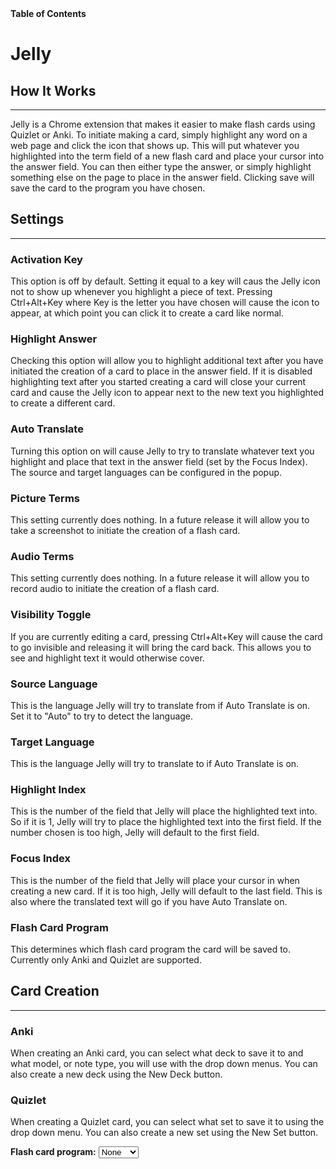 </html>
  <head>
    <link rel="stylesheet" href="../js/chosen/chosen.css"/>
    <link rel="stylesheet" href="../css/bootstrap/css/bootstrap.min.css"/>
    <link rel="stylesheet" href="../css/options.css"/>
  </head>
  <body>
    <div id="toc">
      <strong>Table of Contents</strong>
      <ul id="toc-list">
      </ul>
    </div>
    <div id="jellyContent">
      <h1 id="title">Jelly</h1>
      <div id="jellyExplanation">
        <h2 id="how-it-works">How It Works</h2>
        <hr/>
        <p>
          Jelly is a Chrome extension that makes it easier to make flash cards
          using Quizlet or Anki. To initiate making a card, simply highlight any word
          on a web page and click the icon that shows up. This will put whatever you
          highlighted into the term field of a new flash card and place your cursor
          into the answer field. You can then either type the answer, or simply highlight
          something else on the page to place in the answer field. Clicking save will
          save the card to the program you have chosen.
        </p>
        <h2 id="settings">Settings</h2>
        <hr/>
        <h3 id="activation-key">Activation Key</h3>
        <p>
          This option is off by default. Setting it equal to a key will caus the Jelly
          icon not to show up whenever you highlight a piece of text. Pressing
          Ctrl+Alt+Key where Key is the letter you have chosen will cause the icon
          to appear, at which point you can click it to create a card like normal.
        </p>
        <h3 id="highlight-answer">Highlight Answer</h3>
        <p>
          Checking this option will allow you to highlight additional text after you
          have initiated the creation of a card to place in the answer field. If it is
          disabled highlighting text after you started creating a card will close your
          current card and cause the Jelly icon to appear next to the new text you highlighted
          to create a different card.
        </p>
        <h3 id="auto-translate">Auto Translate</h3>
        <p>
          Turning this option on will cause Jelly to try to translate whatever text
          you highlight and place that text in the answer field (set by the Focus Index). The source and target
          languages can be configured in the popup.
        </p>
        <h3 id="picture-terms">Picture Terms</h3>
        <p>
          This setting currently does nothing. In a future release it will allow
          you to take a screenshot to initiate the creation of a flash card.
        </p>
        <h3 id="audio-terms">Audio Terms</h3>
        <p>
          This setting currently does nothing. In a future release it will allow
          you to record audio to initiate the creation of a flash card.
        </p>
        <h3 id="visibility-toggle">Visibility Toggle</h3>
        <p>
          If you are currently editing a card, pressing Ctrl+Alt+Key will cause the
          card to go invisible and releasing it will bring the card back. This allows
          you to see and highlight text it would otherwise cover.
        </p>
        <h3 id="source-language">Source Language</h3>
        <p>
          This is the language Jelly will try to translate from if Auto Translate
          is on. Set it to "Auto" to try to detect the language.
        </p>
        <h3 id="target-language">Target Language</h3>
        <p>
          This is the language Jelly will try to translate to if Auto Translate is on.
        </p>
        <h3 id="highlight-index">Highlight Index</h3>
        <p>
          This is the number of the field that Jelly will place the highlighted
          text into. So if it is 1, Jelly will try to place the highlighted text into
          the first field. If the number chosen is too high, Jelly will default
          to the first field.
        </p>
        <h3 id="focus-index">Focus Index</h3>
        <p>
          This is the number of the field that Jelly will place your cursor in when
          creating a new card. If it is too high, Jelly will default to the last
          field. This is also where the translated text will go if you have Auto
          Translate on.
        </p>
        <h3 id="flash-card-program">Flash Card Program</h3>
        <p>
          This determines which flash card program the card will be saved to.
          Currently only Anki and Quizlet are supported.
        </p>
        <h2 id="card-creation">Card Creation</h2>
        <hr/>
        <h3 id="anki">Anki</h3>
        <p>
          When creating an Anki card, you can select what deck to save it to and what
          model, or note type, you will use with the drop down menus. You can also
          create a new deck using the New Deck button.
        </p>
        <h3 id="quizlet">Quizlet</h3>
        <p>
          When creating a Quizlet card, you can select what set to save it to using
          the drop down menu. You can also create a new set using the New Set button.
        </p>
      </div>
    </div>
    <div id="flash-card-program-select-box">
      <div id="jellyCardProgramSelectBox">
        <strong>Flash card program:</strong>
        <select id="jellyCardProgramSelect">
          <option value="none">None</option>
          <option value="anki">Anki</option>
          <option value="quizlet">Quizlet</option>
        </select>
      </div>
      <div id="jellyAnkiConfig" class="jellyConfigBox" style="display:none;">
        <p class="jellyConfigInfo">
          Make sure you install and set up <a class="jellyLink" href="https://foosoft.net/projects/anki-connect/">AnkiConnect</a>! Otherwise you won't be able to save flash cards!
        </p>
        <div id="jellyAnkiConfigVersionBox" class="jellyAnkiConfigBox">
          <label for="jellyAnkiConfigVersion" id="jellyAnkiConfigVersionLabel" class="jellyAnkiConfigLabel">Version: </label>
          <input id="jellyAnkiConfigVersion" class="jellyAnkiConfigInput" type="number" />
        </div>
        <div id="jellyAnkiConfigVersionHelp" class="jellyConfigHelp">
          <p>Remeber, this is the version of AnkiConnect, not Anki! As such, it should be a number from 1-6.</p>
        </div>
        <div id="jellyAnkiConfigVersionError" class="jellyConfigError">
          <p>Your version has to be from 1-6! (inclusive)</p>
        </div>
        <div id="jellyAnkiConfigAddressBox" class="jellyAnkiConfigBox">
          <label for="jellyAnkiConfigAddress" class="jellyAnkiConfigAddressLabel">Bind Address:</label>
          <input id="jellyAnkiConfigAddress" class="jellyAnkiConfigInput" type="text"/>
        </div>
        <div id="jellyAnkiConfigAddressHelp" class="jellyConfigHelp">
          <p>If you don't know this, leave it blank. You will only be able to add cards from your computer. See <a class="jellyLink" href="https://foosoft.net/projects/anki-connect/#application-interface-for-developers">AnkiConnect's</a> website for more details.</p>
        </div>
        <div id="jellyAnkiConfigAddressError" class="jellyConfigError">
          <p>Your address has to be an IPv4 address like "192.168.1.0" or "127.0.0.1"!</p>
        </div>
        <div id="jellyAnkiSubmitButtonBox" class="jellyAnkiConfigBox">
          <input type="button" value="Save" class="jellyAnkiConfigInput" id="jellyAnkiConfigSubmit"/>
        </div>
      </div>
      <div id="jellyQuizletConfig" class="jellyConfigBox" style="display:none;">
        <p>
          To use Jelly with Quizlet you must give Jelly access to your account.
        </p>
        <p>
          Note that if you create a new set with Jelly, the program will automatically
          add two cards to that set called `jellySentinel!@#$%^&amp;*()` and
          `jellySentinel)(*&amp;^%$#@!`. this is because Quizlet will not allow you
          to create an empty set. Jelly will automatically try to delete any cards that
          have these term fields every time you add a card to a set. Unfortunately,
          this means that it is impossible to use Jelly with a set that contains a
          card whose term is either of these words (but I highly doubt you will want to
          do that)...
        </p>
        <button id="jellyQuizletGo">Go To Quizlet</button>
      </div>
    </div>
  </body>
  <script src="../js/jquery-3.3.1.min.js"></script>
  <script src="../js/chosen/chosen.jquery.min.js"></script>
  <script src="../js/options.js"></script>
</html>
